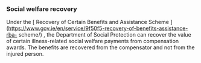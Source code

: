 ###  **Social welfare recovery**

Under the [ Recovery of Certain Benefits and Assistance Scheme
](https://www.gov.ie/en/service/9f50f5-recovery-of-benefits-assistance-rba-
scheme/) , the Department of Social Protection can recover the value of
certain illness-related social welfare payments from compensation awards. The
benefits are recovered from the compensator and not from the injured person.
